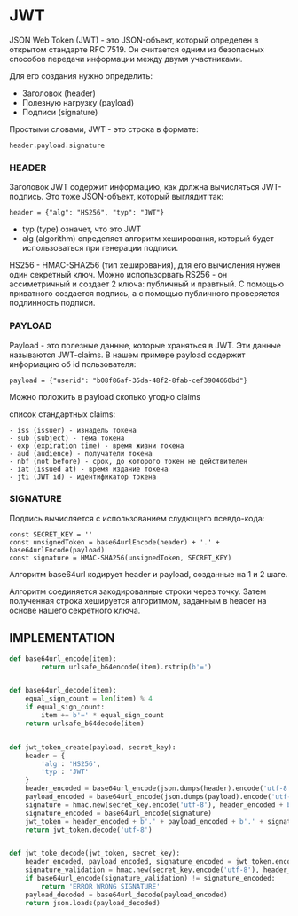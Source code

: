 # JWT

JSON Web Token (JWT) - это JSON-объект, который определен в открытом стандарте RFC 7519. Он считается одним из безопасных способов передачи информации между двумя участниками.

Для его создания нужно определить:
 - Заголовок (header)
 - Полезную нагрузку (payload)
 - Подписи (signature)
  
Простыми словами, JWT - это строка в формате:

`header.payload.signature`

### HEADER

Заголовок JWT содержит информацию, как должна вычисляться JWT-подпись. Это тоже JSON-объект, который выглядит так:

`header = {"alg": "HS256", "typ": "JWT"}`

- typ (type) означет, что это JWT
- alg (algorithm) определяет алгоритм хеширования, который будет использоваться при генерации подписи.

HS256 - HMAC-SHA256 (тип хеширования), для его вычисления нужен один секретный ключ. Можно использорвать RS256 - он ассиметричный и создает 2 ключа: публичный и правтный. С помощью приватного создается подпись, а с помощью публичного проверяется подлинность подписи.

### PAYLOAD

Payload - это полезные данные, которые храняться в JWT. Эти данные называются JWT-claims. 
В нашем примере payload содержит информацию об id пользователя: 

`payload = {"userid": "b08f86af-35da-48f2-8fab-cef3904660bd"}`

Можно положить в payload сколько угодно claims 

список стандартных claims:

    - iss (issuer) - изнадель токена
    - sub (subject) - тема токена
    - exp (expiration time) - время жизни токена
    - aud (audience) - получатели токена
    - nbf (not before) - срок, до которого токен не действителен
    - iat (issued at) - время издание токена
    - jti (JWT id) - идентификатор токена

### SIGNATURE

Подпись вычисляется с использованием слудющего псевдо-кода:
```
const SECRET_KEY = ''
const unsignedToken = base64urlEncode(header) + '.' + base64urlEncode(payload)
const signature = HMAC-SHA256(unsignedToken, SECRET_KEY)
```

Алгоритм base64url кодирует header и payload, созданные на 1 и 2 шаге.

Алгоритм соединяется закодированные строки через точку. Затем полученная строка хешируется алгоритмом, заданным в header на основе нашего секретного ключа.

## IMPLEMENTATION

```python
def base64url_encode(item):
        return urlsafe_b64encode(item).rstrip(b'=')


def base64url_decode(item):
    equal_sign_count = len(item) % 4
    if equal_sign_count:
        item += b'=' * equal_sign_count
    return urlsafe_b64decode(item)


def jwt_token_create(payload, secret_key):
    header = {
        'alg': 'HS256',
        'typ': 'JWT'
    }
    header_encoded = base64url_encode(json.dumps(header).encode('utf-8'))
    payload_encoded = base64url_encode(json.dumps(payload).encode('utf-8'))
    signature = hmac.new(secret_key.encode('utf-8'), header_encoded + b'.' + payload_encoded, hashlib.sha256).digest()
    signature_encoded = base64url_encode(signature)
    jwt_token = header_encoded + b'.' + payload_encoded + b'.' + signature_encoded
    return jwt_token.decode('utf-8')


def jwt_toke_decode(jwt_token, secret_key):
    header_encoded, payload_encoded, signature_encoded = jwt_token.encode('utf-8').split(b'.')
    signature_validation = hmac.new(secret_key.encode('utf-8'), header_encoded + b'.' + payload_encoded, hashlib.sha256).digest()
    if base64url_encode(signature_validation) != signature_encoded:
        return 'ERROR WRONG SIGNATURE'
    payload_decoded = base64url_decode(payload_encoded)
    return json.loads(payload_decoded)
  ```
